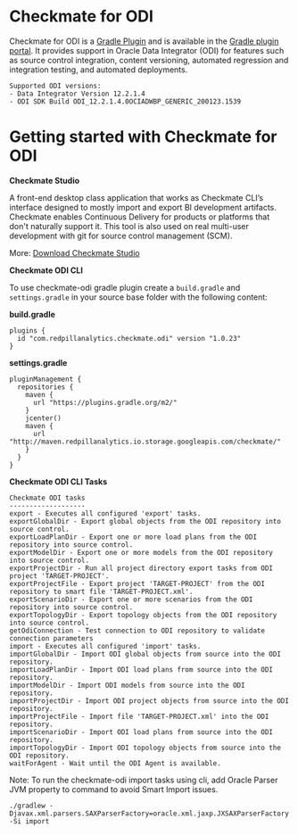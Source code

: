Checkmate for ODI
=========
Checkmate for ODI is a [Gradle Plugin](https://guides.gradle.org/designing-gradle-plugins/) and is available in the [Gradle plugin portal](https://plugins.gradle.org/plugin/com.redpillanalytics.checkmate.odi). It provides support in Oracle Data Integrator (ODI) for features such as source control integration, content versioning, automated regression and integration testing, and automated deployments.

```
Supported ODI versions:
- Data Integrator Version 12.2.1.4
- ODI SDK Build ODI_12.2.1.4.0OCIADWBP_GENERIC_200123.1539
```

Getting started with Checkmate for ODI
=========

**Checkmate Studio**

A front-end desktop class application that works as Checkmate CLI’s interface designed to mostly import and export BI development artifacts.
Checkmate enables Continuous Delivery for products or platforms that don't naturally support it. This tool is also used on real multi-user development with git for source control management (SCM).

More: [Download Checkmate Studio](https://redpillanalytics.com/checkmate-studio-download)

**Checkmate ODI CLI**

To use checkmate-odi gradle plugin create a `build.gradle` and `settings.gradle` in your source base folder with the following content:

**build.gradle**
```
plugins {
  id "com.redpillanalytics.checkmate.odi" version "1.0.23"
}
```

**settings.gradle**
```
pluginManagement {
  repositories {
    maven {
      url "https://plugins.gradle.org/m2/"
    }
    jcenter()
    maven {
      url "http://maven.redpillanalytics.io.storage.googleapis.com/checkmate/"
    }
  }
}
```

**Checkmate ODI CLI Tasks**

```
Checkmate ODI tasks
-------------------
export - Executes all configured 'export' tasks.
exportGlobalDir - Export global objects from the ODI repository into source control.
exportLoadPlanDir - Export one or more load plans from the ODI repository into source control.
exportModelDir - Export one or more models from the ODI repository into source control.
exportProjectDir - Run all project directory export tasks from ODI project 'TARGET-PROJECT'.
exportProjectFile - Export project 'TARGET-PROJECT' from the ODI repository to smart file 'TARGET-PROJECT.xml'.
exportScenarioDir - Export one or more scenarios from the ODI repository into source control.
exportTopologyDir - Export topology objects from the ODI repository into source control.
getOdiConnection - Test connection to ODI repository to validate connection parameters
import - Executes all configured 'import' tasks.
importGlobalDir - Import ODI global objects from source into the ODI repository.
importLoadPlanDir - Import ODI load plans from source into the ODI repository.
importModelDir - Import ODI models from source into the ODI repository.
importProjectDir - Import ODI project objects from source into the ODI repository.
importProjectFile - Import file 'TARGET-PROJECT.xml' into the ODI repository.
importScenarioDir - Import ODI load plans from source into the ODI repository.
importTopologyDir - Import ODI topology objects from source into the ODI repository.
waitForAgent - Wait until the ODI Agent is available.
```

Note: To run the checkmate-odi import tasks using cli, add Oracle Parser JVM property to command to avoid Smart Import issues.

```./gradlew -Djavax.xml.parsers.SAXParserFactory=oracle.xml.jaxp.JXSAXParserFactory -Si import```